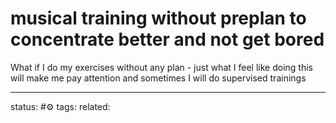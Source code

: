 # musical training without preplan to concentrate better and not get bored

What if I do my exercises without any plan - just what I feel like doing 
this will make me pay attention
and sometimes I will do supervised trainings


---
status: #⚙️ 
tags: 
related: 
